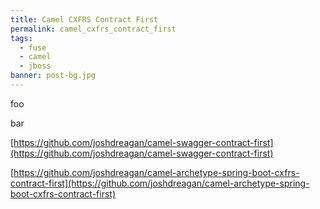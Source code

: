```yaml
---
title: Camel CXFRS Contract First
permalink: camel_cxfrs_contract_first
tags:
  - fuse
  - camel
  - jboss
banner: post-bg.jpg
---
```


foo<!-- more -->

bar

[https://github.com/joshdreagan/camel-swagger-contract-first](https://github.com/joshdreagan/camel-swagger-contract-first)

[https://github.com/joshdreagan/camel-archetype-spring-boot-cxfrs-contract-first](https://github.com/joshdreagan/camel-archetype-spring-boot-cxfrs-contract-first)

